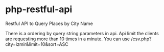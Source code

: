 # php-restful-api
Restful API to Query Places by City Name

There is a ordering by query string parameters in api.
Api limit the clients are requesting more than 10 times in a minute.
You can use /csv.php?city=izmir&limit=10&sort=ASC
